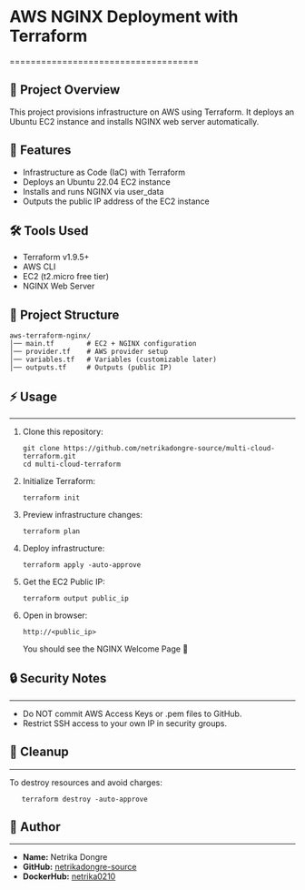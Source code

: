 # AWS NGINX Deployment with Terraform
====================================

## 📌 Project Overview
This project provisions infrastructure on AWS using Terraform.
It deploys an Ubuntu EC2 instance and installs NGINX web server automatically.

## 🚀 Features
- Infrastructure as Code (IaC) with Terraform
- Deploys an Ubuntu 22.04 EC2 instance
- Installs and runs NGINX via user_data
- Outputs the public IP address of the EC2 instance

## 🛠️ Tools Used
- Terraform v1.9.5+
- AWS CLI
- EC2 (t2.micro free tier)
- NGINX Web Server

## 📂 Project Structure
```
aws-terraform-nginx/
│── main.tf        # EC2 + NGINX configuration
│── provider.tf    # AWS provider setup
│── variables.tf   # Variables (customizable later)
│── outputs.tf     # Outputs (public IP)
```
## ⚡ Usage
--------
1. Clone this repository:
   ```
   git clone https://github.com/netrikadongre-source/multi-cloud-terraform.git
   cd multi-cloud-terraform
   ```

3. Initialize Terraform:
   ```
   terraform init
   ```

4. Preview infrastructure changes:
   ```
   terraform plan
   ```

6. Deploy infrastructure:
   ```
   terraform apply -auto-approve
   ```

7. Get the EC2 Public IP:
   ```
   terraform output public_ip
   ```

8. Open in browser:
   ```
   http://<public_ip>
   ```
   You should see the NGINX Welcome Page 🎉

## 🔒 Security Notes
-----------------
- Do NOT commit AWS Access Keys or .pem files to GitHub.
- Restrict SSH access to your own IP in security groups.

## 🧹 Cleanup
-----------
To destroy resources and avoid charges:
```
   terraform destroy -auto-approve
```

## 👤 Author
---------
- **Name:** Netrika Dongre
- **GitHub:** [netrikadongre-source](https://github.com/netrikadongre-source)
- **DockerHub:** [netrika0210](https://hub.docker.com/u/netrika0210)
